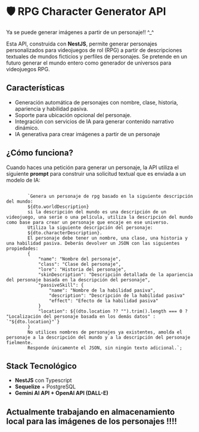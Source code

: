 <h1>🛡️ RPG Character Generator API</h1>

<p>Ya se puede generar imágenes a partir de un personaje!! ^_^</p>

<p>
  Esta API, construida con <strong>NestJS</strong>, permite generar personajes personalizados para videojuegos de rol (RPG) a partir de descripciones textuales de mundos ficticios y perfiles de personajes.
  Se pretende en un futuro generar el mundo entero como generador de universos para videojuegos RPG.
</p>

<h2> Características</h2>
<ul>
  <li>Generación automática de personajes con nombre, clase, historia, apariencia y habilidad pasiva.</li>
  <li>Soporte para ubicación opcional del personaje.</li>
  <li>Integración con servicios de IA para generar contenido narrativo dinámico.</li>
  <li>IA generativa para crear imágenes a partir de un personaje</li>
</ul>

<h2>¿Cómo funciona?</h2>

<p>Cuando haces una petición para generar un personaje, la API utiliza el siguiente <strong>prompt</strong> para construir una solicitud textual que es enviada a un modelo de IA:</p>

<pre><code>
        `Genera un personaje de rpg basado en la siguiente descripción del mundo:
        ${dto.worldDescription} 
        si la descripción del mundo es una descripción de un videojuego, una serie o una película, utiliza la descripción del mundo como base para crear un personaje que encaje en ese universo.
        Utiliza la siguiente descripción del personaje:
        ${dto.characterDescription}.
        El personaje debe tener un nombre, una clase, una historia y una habilidad pasiva. Deberás devolver un JSON con las siguientes propiedades:
        {
            "name": "Nombre del personaje",
            "class": "Clase del personaje",
            "lore": "Historia del personaje",
            "skinDescription": "Descripción detallada de la apariencia del personaje basada en la descripción del personaje",
            "passiveSkill": {
                "name": "Nombre de la habilidad pasiva",
                "description": "Descripción de la habilidad pasiva"
                "effect": "Efecto de la habilidad pasiva"
            }
            "location": ${(dto.location ?? "").trim().length === 0 ? "Localización del personaje basada en los demás datos" : `"${dto.location}"`}  
        }
        No utilices nombres de personajes ya existentes, amolda el personaje a la descripción del mundo y a la descripción del personaje fielmente.
        Responde únicamente el JSON, sin ningún texto adicional.`;
</code></pre>

<h2>Stack Tecnológico</h2>
<ul>
  <li><strong>NestJS</strong> con Typescript</li>
  <li><strong>Sequelize</strong> + PostgreSQL</li>
  <li><strong>Gemini AI API + OpenAI API (DALL-E)</strong></li>
</ul>

<h2> Actualmente trabajando en almacenamiento local para las imágenes de los personajes !!!! </h2>
